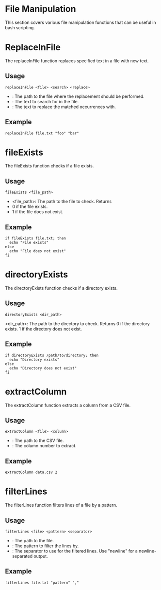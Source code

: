 # File Manipulation

This section covers various file manipulation functions that can be useful in bash scripting.

# ReplaceInFile

The replaceInFile function replaces specified text in a file with new text.

## Usage
`replaceInFile <file> <search> <replace>`

- <file>: The path to the file where the replacement should be performed.
- <search>: The text to search for in the file.
- <replace>: The text to replace the matched occurrences with.

## Example
`replaceInFile file.txt "foo" "bar"`

# fileExists

The fileExists function checks if a file exists.

## Usage
`fileExists <file_path>`

- <file_path>: The path to the file to check.
Returns
- 0 if the file exists.
- 1 if the file does not exist.

## Example 
```
if fileExists file.txt; then
  echo "File exists"
else
  echo "File does not exist"
fi

```

# directoryExists

The directoryExists function checks if a directory exists.

## Usage
`directoryExists <dir_path>`

<dir_path>: The path to the directory to check.
Returns
0 if the directory exists.
1 if the directory does not exist.

## Example

```
if directoryExists /path/to/directory; then
  echo "Directory exists"
else
  echo "Directory does not exist"
fi

```

# extractColumn

The extractColumn function extracts a column from a CSV file.

## Usage
`extractColumn <file> <column>`

- <file>: The path to the CSV file.
- <column>: The column number to extract.

## Example
`extractColumn data.csv 2`

# filterLines
The filterLines function filters lines of a file by a pattern.

## Usage
`filterLines <file> <pattern> <separator>`

- <file>: The path to the file.
- <pattern>: The pattern to filter the lines by.
- <separator>: The separator to use for the filtered lines. Use "newline" for a newline-separated output.

## Example
`filterLines file.txt "pattern" ","`